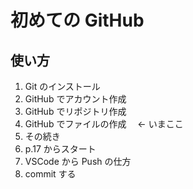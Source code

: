 # 初めての GitHub

## 使い方

1. Git のインストール
2. GitHub でアカウント作成
3. GitHub でリポジトリ作成
4. GitHub でファイルの作成　 ← いまここ
5. その続き
6. p.17 からスタート
7. VSCode から Push の仕方
8. commit する
